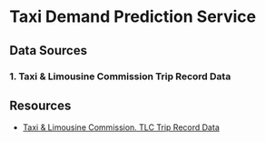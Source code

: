 # Taxi Demand Prediction Service

## Data Sources
### 1. Taxi & Limousine Commission Trip Record Data


## Resources
- [Taxi & Limousine Commission. TLC Trip Record Data](https://www.nyc.gov/site/tlc/about/tlc-trip-record-data.page)